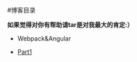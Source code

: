 #博客目录

**如果觉得对你有帮助请tar是对我最大的肯定:）**

- Webpack&Angular
 + [Part1](https://github.com/bulldog478/blog/tree/master/Webpack%26Angular/Part1)